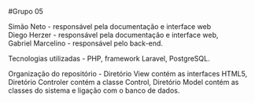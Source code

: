 #Grupo 05

Simão Neto - responsável pela documentação e interface web<br />
Diego Herzer - responsável pela documentação e interface web,<br />
Gabriel Marcelino - responsável pelo back-end.<br />

Tecnologias utilizadas - PHP, framework Laravel, PostgreSQL.

Organização do repositório - Diretório View contém as interfaces HTML5, Diretório Controler contém a classe Control, Diretório Model contém as classes do sistema e ligação com o banco de dados.


